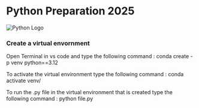 <h1>Python Preparation 2025</h1>
<img src = "https://technovationchallenge.org/wp-content/uploads/2024/04/Python-Symbol.png") alt="Python Logo">
<h3> Create a virtual envornment</h3>
<p>Open Terminal in vs code and type the following command : conda create -p venv python==3.12 </p>
<p>To activate the virtual environment type the following command : conda activate venv/</p>
<p>To run the .py file in the virtual environment that is created type the following command : python file.py</p>

